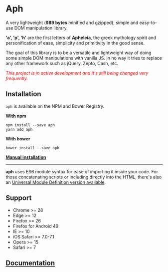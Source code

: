 # Aph

A very lightweight (**989 bytes** minified and gzipped), simple and easy-to-use DOM manipulation library.

**'a', 'p', 'h'** are the first letters of **Apheleia**, the greek mythology spirit and personification of ease, simplicity and primitivity in the good sense.

The goal of this library is to be a versatile and lightweight way of doing some simple DOM manipulations with vanilla JS. In no way it tries to replace any other framework such as jQuery, Zepto, Cash, etc.

*<span style="color: red;">This project is in active development and it's still being changed very frequently. </span>*

## Installation

`aph` is available on the NPM and Bower Registry.

**With npm**
```
npm install --save aph
yarn add aph
```

**With bower**
```
bower install --save aph
```

[**Manual installation**](https://github.com/kaisermann/aph/blob/master/dist/aph.min.js)

---

**aph** uses ES6 module syntax for ease of importing it inside your code. For those concatenating scripts or including directly into the HTML, there's also an [Universal Module Definition version available](https://github.com/kaisermann/aph/tree/master/dist/aph.js).


## Support
* Chrome >= 28
* Edge >= 12
* Firefox >= 26
* Firefox for Android 49
* IE >= 10
* iOS Safari >= 7.0-7.1
* Opera >= 15
* Safari >= 7

## [Documentation](https://github.com/kaisermann/aph/wiki)
